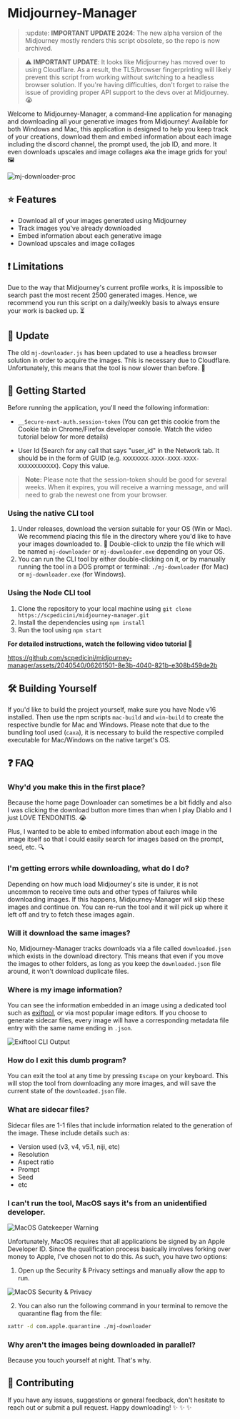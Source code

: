 # Midjourney-Manager 

> :update: **IMPORTANT UPDATE 2024**: The new alpha version of the Midjourney mostly renders this script obsolete, so the repo is now archived.

> :warning: **IMPORTANT UPDATE**: It looks like Midjourney has moved over to using Cloudflare. As a result, the TLS/browser fingerprinting will likely prevent this script from working without switching to a headless browser solution. If you're having difficulties, don't forget to raise the issue of providing proper API support to the devs over at Midjourney. :sob:


Welcome to Midjourney-Manager, a command-line application for managing and downloading all your generative images from Midjourney! Available for both Windows and Mac, this application is designed to help you keep track of your creations, download them and embed information about each image including the discord channel, the prompt used, the job ID, and more. It even downloads upscales and image collages aka the image grids for you! :framed_picture:


![mj-downloader-proc](https://github.com/scpedicini/midjourney-manager/assets/2040540/1db1419c-d010-4702-b98c-cf0a3b4ac0b8)

## :star: Features

- Download all of your images generated using Midjourney
- Track images you've already downloaded
- Embed information about each generative image
- Download upscales and image collages

## :exclamation: Limitations
Due to the way that Midjourney's current profile works, it is impossible to search past the most recent 2500 generated images. Hence, we recommend you run this script on a daily/weekly basis to always ensure your work is backed up. :hourglass_flowing_sand:

## :loudspeaker: Update 

The old `mj-downloader.js` has been updated to use a headless browser solution in order to acquire the images. This is necessary due to Cloudflare. Unfortunately, this means that the tool is now slower than before. :turtle:

## :rocket: Getting Started


Before running the application, you'll need the following information:

- `__Secure-next-auth.session-token` (You can get this cookie from the Cookie tab in Chrome/Firefox developer console. Watch the video tutorial below for more details)

- User Id (Search for any call that says "user_id" in the Network tab. It should be in the form of GUID (e.g. `XXXXXXXX-XXXX-XXXX-XXXX-XXXXXXXXXXXX`). Copy this value.

> **Note:** Please note that the session-token should be good for several weeks. When it expires, you will receive a warning message, and will need to grab the newest one from your browser.

### Using the native CLI tool

1. Under releases, download the version suitable for your OS (Win or Mac). We recommend placing this file in the directory where you'd like to have your images downloaded to. :file_folder: Double-click to unzip the file which will be named `mj-downloader` or `mj-downloader.exe` depending on your OS.
2. You can run the CLI tool by either double-clicking on it, or by manually running the tool in a DOS prompt or terminal: `./mj-downloader` (for Mac) or `mj-downloader.exe` (for Windows).

### Using the Node CLI tool

1. Clone the repository to your local machine using `git clone https://scpedicini/midjourney-manager.git`
2. Install the dependencies using `npm install`
3. Run the tool using `npm start`

**For detailed instructions, watch the following video tutorial :movie_camera:**




https://github.com/scpedicini/midjourney-manager/assets/2040540/06261501-8e3b-4040-821b-e308b459de2b




## :hammer_and_wrench: Building Yourself

If you'd like to build the project yourself, make sure you have Node v16 installed. Then use the npm scripts `mac-build` and `win-build` to create the respective bundle for Mac and Windows. Please note that due to the bundling tool used (`caxa`), it is necessary to build the respective compiled executable for Mac/Windows on the native target's OS.

## :question: FAQ

### Why'd you make this in the first place?

Because the home page Downloader can sometimes be a bit fiddly and also I was clicking the download button more times than when I play Diablo and I just LOVE TENDONITIS. :sob: 

Plus, I wanted to be able to embed information about each image in the image itself so that I could easily search for images based on the prompt, seed, etc. :mag:

### I'm getting errors while downloading, what do I do?

Depending on how much load Midjourney's site is under, it is not uncommon to receive time outs and other types of failures while downloading images. If this happens, Midjourney-Manager will skip these images and continue on. You can re-run the tool and it will pick up where it left off and try to fetch these images again.

### Will it download the same images?

No, Midjourney-Manager tracks downloads via a file called `downloaded.json` which exists in the download directory. This means that even if you move the images to other folders, as long as you keep the `downloaded.json` file around, it won't download duplicate files.

### Where is my image information?

You can see the information embedded in an image using a dedicated tool such as [exiftool](https://exiftool.org), or via most popular image editors. If you choose to generate sidecar files, every image will have a corresponding metadata file entry with the same name ending in `.json`.

![Exiftool CLI Output](assets/exiftool.jpg)

### How do I exit this dumb program?

You can exit the tool at any time by pressing `Escape` on your keyboard. This will stop the tool from downloading any more images, and will save the current state of the `downloaded.json` file.

### What are sidecar files?

Sidecar files are 1-1 files that include information related to the generation of the image. These include details such as:
- Version used (v3, v4, v5.1, niji, etc)
- Resolution
- Aspect ratio
- Prompt
- Seed
- etc

### I can't run the tool, MacOS says it's from an unidentified developer.

![MacOS Gatekeeper Warning](assets/gatekeep-warning.jpg)

Unfortunately, MacOS requires that all applications be signed by an Apple Developer ID. Since the qualification process basically involves forking over money to Apple, I've chosen not to do this. As such, you have two options:

1. Open up the Security & Privacy settings and manually allow the app to run.

![MacOS Security & Privacy](assets/allow.jpg)

2. You can also run the following command in your terminal to remove the quarantine flag from the file:

```bash
xattr -d com.apple.quarantine ./mj-downloader
```

### Why aren't the images being downloaded in parallel?

Because you touch yourself at night. That's why.

## :construction_worker: Contributing

If you have any issues, suggestions or general feedback, don't hesitate to reach out or submit a pull request. Happy downloading! :sparkles: :sparkles: :sparkles:
